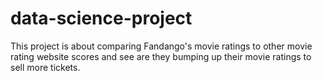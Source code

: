 # data-science-project
This project is about comparing Fandango's movie ratings to other movie rating website scores and see are they bumping up their movie ratings to sell more tickets.
